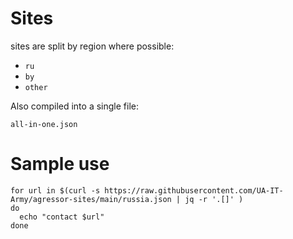 # Sites

sites are split by region where possible:

* `ru`
* `by`
* `other`

Also compiled into a single file:

`all-in-one.json`

# Sample use

```shell
for url in $(curl -s https://raw.githubusercontent.com/UA-IT-Army/agressor-sites/main/russia.json | jq -r '.[]' )
do 
  echo "contact $url"
done
```
